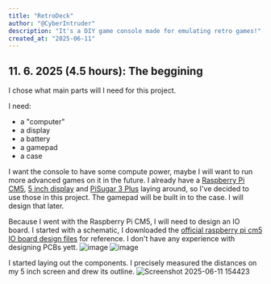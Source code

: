 ```yaml
---
title: "RetroDeck"
author: "@CyberIntruder"
description: "It's a DIY game console made for emulating retro games!"
created_at: "2025-06-11"
---
```



## 11. 6. 2025 (4.5 hours): The beggining

I chose what main parts will I need for this project.

I need:
  - a "computer"
  - a display
  - a battery
  - a gamepad
  - a case

I want the console to have some compute power, maybe I will want to run more advanced games on it in the future.
I already have a [Raspberry Pi CM5](https://www.raspberrypi.com/products/compute-module-5), [5 inch display](https://www.elecrow.com/rc050s-hdmi-5-inch-800x480-capacitive-touch-monitor-built-in-speaker-with-backlight-control.html?idd=6) and [PiSugar 3 Plus](https://www.pisugar.com/products/pisugar-3-plus-raspberry-pi-ups) laying around, so I've decided to use those in this project. The gamepad will be built in to the case. I will design that later.

Because I went with the Raspberry Pi CM5, I will need to design an IO board. I started with a schematic, I downloaded the [official raspberry pi cm5 IO board design files](https://rpltd.co/cm5io-design-files) for reference. I don't have any experience with designing PCBs yett.
![image](https://github.com/user-attachments/assets/74311f15-c132-4792-b350-7bedab839daa)
![image](https://github.com/user-attachments/assets/833083e0-3cb0-4023-90af-00143bedb5fb)

I started laying out the components. I precisely measured the distances on my 5 inch screen and drew its outline.
![Screenshot 2025-06-11 154423](https://github.com/user-attachments/assets/1abfea29-b796-4895-937e-14d929d374df)
